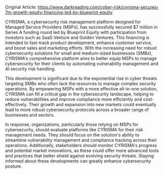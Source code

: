 Original Article: https://www.darkreading.com/cyber-risk/cyrisma-secures-7m-growth-equity-financing-led-by-blueprint-equity

CYRISMA, a cybersecurity risk management platform designed for Managed Service Providers (MSPs), has successfully secured $7 million in Series A funding round led by Blueprint Equity with participation from investors such as SaaS Venture and Golden Ventures. This financing is intended to fast-track product development, enhance customer service, and boost sales and marketing efforts. With the increasing need for robust cybersecurity solutions for small and medium-sized businesses (SMBs), CYRISMA's comprehensive platform aims to better equip MSPs to manage cybersecurity for their clients by automating vulnerability management and AI security risk handling.

This development is significant due to the exponential rise in cyber threats targeting SMBs who often lack the resources to manage complex security operations. By empowering MSPs with a more effective all-in-one solution, CYRISMA can fill a critical gap in the cybersecurity landscape, helping to reduce vulnerabilities and improve compliance more efficiently and cost-effectively. Their growth and expansion into new markets could eventually lead to more robust cybersecurity protocols across a broader range of businesses and sectors.

In response, organizations, particularly those relying on MSPs for cybersecurity, should evaluate platforms like CYRISMA for their risk management needs. They should focus on the solution's ability to streamline vulnerability management and compliance tracking across their operations. Additionally, stakeholders should monitor CYRISMA's progress and potential market innovations, as these could offer more advanced tools and practices that better shield against evolving security threats. Staying informed about these developments can greatly enhance cybersecurity posture.